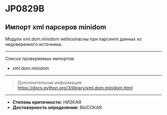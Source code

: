 # JP0829B
## Импорт xml парсеров minidom
Модули xml.dom.minidom небезопасны при парсинге данных из недоверенного источника.


---
Список проверяемых импортов:

* xml.dom.minidom

---
> Дополнительная информация:
> <https://docs.python.org/3/library/xml.dom.minidom.html>
---
* __Степень критичности:__ НИЗКАЯ
* __Достоверность определения:__ ВЫСОКАЯ
